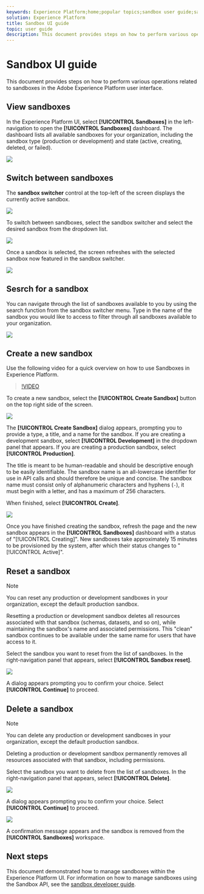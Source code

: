```yaml
---
keywords: Experience Platform;home;popular topics;sandbox user guide;sandbox guide
solution: Experience Platform
title: Sandbox UI guide
topic: user guide
description: This document provides steps on how to perform various operations related to sandboxes in the Adobe Experience Platform user interface.
---
```


# Sandbox UI guide

This document provides steps on how to perform various operations related to sandboxes in the Adobe Experience Platform user interface.

## View sandboxes

In the Experience Platform UI, select **[!UICONTROL Sandboxes]** in the left-navigation to open the **[!UICONTROL Sandboxes]** dashboard. The dashboard lists all available sandboxes for your organization, including the sandbox type (production or development) and state (active, creating, deleted, or failed).

![](../images/ui/view-sandboxes.png)

## Switch between sandboxes

The **sandbox switcher** control at the top-left of the screen displays the currently active sandbox.

![](../images/ui/sandbox-switcher.png)

To switch between sandboxes, select the sandbox switcher and select the desired sandbox from the dropdown list.

![](../images/ui/switcher-menu.png)

Once a sandbox is selected, the screen refreshes with the selected sandbox now featured in the sandbox switcher.

![](../images/ui/switched.png)

## Sesrch for a sandbox

You can navigate through the list of sandboxes available to you by using the search function from the sandbox switcher menu. Type in the name of the sandbox you would like to access to filter through all sandboxes available to your organization.

![](../images/ui/sandbox-search.png)

## Create a new sandbox

Use the following video for a quick overview on how to use Sandboxes in Experience Platform.

>[!VIDEO](https://video.tv.adobe.com/v/29838/?quality=12&learn=on)

To create a new sandbox, select the **[!UICONTROL Create Sandbox]** button on the top right side of the screen.

![](../images/ui/create-sandbox.png)

The **[!UICONTROL Create Sandbox]** dialog appears, prompting you to provide a type, a title, and a name for the sandbox. If you are creating a development sandbox, select **[!UICONTROL Development]** in the dropdown panel that appears. If you are creating a production sandbox, select **[!UICONTROL Production]**.

The title is meant to be human-readable and should be descriptive enough to be easily identifiable. The sandbox name is an all-lowercase identifier for use in API calls and should therefore be unique and concise. The sandbox name must consist only of alphanumeric characters and hyphens (`-`), it must begin with a letter, and has a maximum of 256 characters.

When finished, select **[!UICONTROL Create]**.

![](../images/ui/create-dialog.png)

Once you have finished creating the sandbox, refresh the page and the new sandbox appears in the **[!UICONTROL Sandboxes]** dashboard with a status of "[!UICONTROL Creating]". New sandboxes take approximately 15 minutes to be provisioned by the system, after which their status changes to "[!UICONTROL Active]".

## Reset a sandbox

>[!NOTE]
>
>You can reset any production or development sandboxes in your organization, except the default production sandbox.

Resetting a production or development sandbox deletes all resources associated with that sandbox (schemas, datasets, and so on), while maintaining the sandbox's name and associated permissions. This "clean" sandbox continues to be available under the same name for users that have access to it.

Select the sandbox you want to reset from the list of sandboxes. In the right-navigation panel that appears, select **[!UICONTROL Sandbox reset]**.

![](../images/ui/reset-sandbox.png)

A dialog appears prompting you to confirm your choice. Select **[!UICONTROL Continue]** to proceed.

## Delete a sandbox

>[!NOTE]
>
>You can delete any production or development sandboxes in your organization, except the default production sandbox.

Deleting a production or development sandbox permanently removes all resources associated with that sandbox, including permissions.

Select the sandbox you want to delete from the list of sandboxes. In the right-navigation panel that appears, select **[!UICONTROL Delete]**.

![](../images/ui/delete-sandbox.png)

A dialog appears prompting you to confirm your choice. Select **[!UICONTROL Continue]** to proceed.

![](../images/ui/delete-confirm.png)

A confirmation message appears and the sandbox is removed from the **[!UICONTROL Sandboxes]** workspace.

## Next steps

This document demonstrated how to manage sandboxes within the Experience Platform UI. For information on how to manage sandboxes using the Sandbox API, see the [sandbox developer guide](../api/getting-started.md).